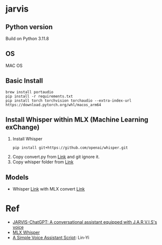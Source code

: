 # jarvis
## Python version
Build on Python 3.11.8
## OS
MAC OS
## Basic Install
```
brew install portaudio
pip install -r requirements.txt
pip install torch torchvision torchaudio --extra-index-url https://download.pytorch.org/whl/macos_arm64
```
## Install Whisper within MLX (Machine Learning exChange)

1. Install Whisper
    ```
    pip install git+https://github.com/openai/whisper.git
    ```
2. Copy convert.py from [Link](https://github.com/ml-explore/mlx-examples/tree/main/) and git ignore it.
3. Copy whisper folder from [Link](https://github.com/ml-explore/mlx-examples/tree/main/)
## Models
- Whisper [Link](https://github.com/openai/whisper) with MLX convert [Link](https://github.com/ml-explore/mlx-examples/tree/main/whisper)

# Ref
- [JARVIS-ChatGPT: A conversational assistant equipped with J.A.R.V.I.S's voice](https://github.com/BolisettySujith/J.A.R.V.I.S?tab=readme-ov-file)
- [MLX Whisper](https://github.com/ml-explore/mlx-examples/tree/main/whisper)
- [A Simple Voice Assistant Script](https://github.com/linyiLYi/voice-assistant): Lin-Yi